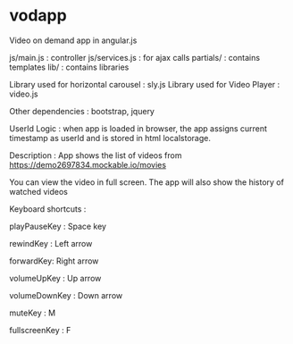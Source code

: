 # vodapp
Video on demand app in angular.js

js/main.js : controller
js/services.js : for ajax calls
partials/ : contains templates
lib/ : contains libraries


Library used for horizontal carousel : sly.js
Library used for Video Player : video.js

Other dependencies : bootstrap, jquery

UserId Logic : when app is loaded in browser, the app assigns current timestamp as userId and is stored in html localstorage.

Description : App shows the list of videos from https://demo2697834.mockable.io/movies

You can view the video in full screen. The app will also show the history of watched videos

Keyboard shortcuts :

playPauseKey : Space key

rewindKey : Left arrow

forwardKey: Right arrow

volumeUpKey : Up arrow

volumeDownKey : Down arrow

muteKey : M

fullscreenKey : F